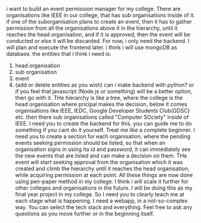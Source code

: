 i want to build an event permission manager for my college. There are organisations like IEEE in our college, that has sub organisations inside of it. if one of the suborganisation plans to create an event, then it has to gather permission from all the organisations above it in the hierarchy, until it reaches the
head organisation, and if it is approved, then the event will be conducted or else it will be discarded.
For now, i only need the backend. I will plan and execute the frontend later. i think i will use mongoDB as database.
the entities that i think i need is:
1. head organisation
2. sub organisation
3. event
4. (add or delete entities as you wish)
can i make backend with python? or if you feel that javascript (Node.js or something) will be a better option, then go with it.
THe hierarchy is like a tree, where the college is the head organisation where pricipal makes the decision, below it comes organisations like IEEE, IEDC,
Google Developer Students Club(GDSC) etc. then there sub organisations called "Computer SOciety" inside of IEEE.
I need you to create the backend for this. you can guide me to do something if you cant do it yourself. Treat me like a complete beginner.
I need you to create a section for each organisation, where the pending events seeking permission should be listed,
so that when an organisation signs in using ita id and password, it can immediately see the new events that are listed and can make a decision on them.
THe event will start seeking approval from the organisation which it was created and climb the hierarchy until it reaches the head organisation, while acquiring permission at each point.
All these things are now done using pen-paper method in my college. I think i will scale it further for other colleges and organisations in the future.
I will be doing this as my final year project in my college. So I need you to clearly teach me at each stage what is happening.
I need a webapp, in a not-so-complex way. You can select the tech stack and everything. Feel free to ask any questions as you move further or in the beginning itself.